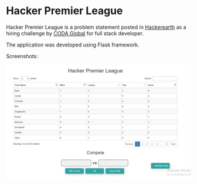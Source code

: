
# Hacker Premier League


Hacker Premier League is a problem statement posted in [Hackerearth](https://www.hackerearth.com/challenges/competitive/coda-global-fullstack-superhero-hiring-challenge-dec2020/) as a hiring challenge by [CODA Global](https://coda.global/) for full stack developer.

The application was developed using Flask framework.

Screenshots:

![Image](https://raw.githubusercontent.com/ajeeth-b/HackerPremierLeague/main/screenshots/main.jpg)
